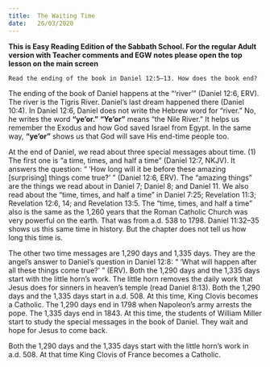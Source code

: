 ```yaml
---
title:  The Waiting Time
date:   26/03/2020
---
```


**This is Easy Reading Edition of the Sabbath School. For the regular Adult version with Teacher comments and EGW notes please open the top lesson on the main screen** 

`Read the ending of the book in Daniel 12:5–13. How does the book end?`

The ending of the book of Daniel happens at the “‘river’” (Daniel 12:6, ERV). The river is the Tigris River. Daniel’s last dream happened there (Daniel 10:4). In Daniel 12:6, Daniel does not write the Hebrew word for “river.” No, he writes the word **“ye’or.”** **“Ye’or”** means “the Nile River.” It helps us remember the Exodus and how God saved Israel from Egypt. In the same way, **“ye’or”** shows us that God will save His end-time people too.

At the end of Daniel, we read about three special messages about time. (1) The first one is “a time, times, and half a time” (Daniel 12:7, NKJV). It answers the question: “ ‘How long will it be before these amazing [surprising] things come true?’ ” (Daniel 12:6, ERV). The “amazing things” are the things we read about in Daniel 7; Daniel 8; and Daniel 11. We also read about the “time, times, and half a time” in Daniel 7:25; Revelation 11:3; Revelation 12:6, 14; and Revelation 13:5. The “time, times, and half a time” also is the same as the 1,260 years that the Roman Catholic Church was very powerful on the earth. That was from a.d. 538 to 1798. Daniel 11:32–35 shows us this same time in history. But the chapter does not tell us how long this time is.

The other two time messages are 1,290 days and 1,335 days. They are the angel’s answer to Daniel’s question in Daniel 12:8: “ ‘What will happen after all these things come true?’ ” (ERV). Both the 1,290 days and the 1,335 days start with the little horn’s work. The little horn removes the daily work that Jesus does for sinners in heaven’s temple (read Daniel 8:13). Both the 1,290 days and the 1,335 days start in a.d. 508. At this time, King Clovis becomes a Catholic. The 1,290 days end in 1798 when Napoleon’s army arrests the pope. The 1,335 days end in 1843. At this time, the students of William Miller start to study the special messages in the book of Daniel. They wait and hope for Jesus to come back.

Both the 1,290 days and the 1,335 days start with the little horn’s work in a.d. 508. At that time King Clovis of France becomes a Catholic.
